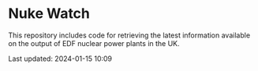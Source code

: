 # Nuke Watch

This repository includes code for retrieving the latest information available on the output of EDF nuclear power plants in the UK.

Last updated: 2024-01-15 10:09